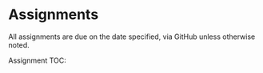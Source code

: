 # Assignments

All assignments are due on the date specified, via GitHub unless otherwise noted.

Assignment TOC:
